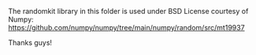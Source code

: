 The randomkit library in this folder is used under
BSD License courtesy of Numpy:
https://github.com/numpy/numpy/tree/main/numpy/random/src/mt19937

Thanks guys!
